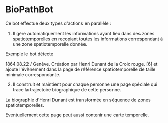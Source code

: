 # BioPathBot

Ce bot effectue deux types d'actions en parallèle :

1. Il gère automatiquement les informations ayant lieu dans des zones spatiotemporelles en recopiant toutes les informations correspondant à une zone spatiotemporelle donnée.

Exemple le bot détecte

1864.08.22 / Genève. Création par Henri Dunant de la Croix rouge. [6]
et ajoute l'évènement dans la page de référence spatiotemporelle de taille minimale correspondante.

2. Il construit et maintient pour chaque personne une page spéciale qui trace la trajectoire biographique de cette personne.

La biographie d'Henri Dunant est transformée en séquence de zones spatiotemporelles.

Eventuellement cette page peut aussi contenir une carte temporelle.
